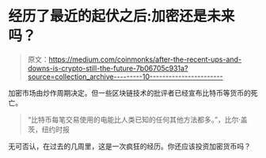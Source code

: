 # 经历了最近的起伏之后:加密还是未来吗？

> 原文：<https://medium.com/coinmonks/after-the-recent-ups-and-downs-is-crypto-still-the-future-7b06705c931a?source=collection_archive---------10----------------------->

加密市场由炒作周期决定。但一些区块链技术的批评者已经宣布比特币等货币的死亡。

> “比特币每笔交易使用的电能比人类已知的任何其他方法都多。”，比尔·盖茨，纽约时报

无可否认，在过去的几周里，这是一次疯狂的经历。你还应该投资加密货币吗？